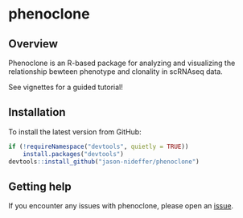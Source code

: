 # phenoclone 

## Overview

Phenoclone is an R-based package for analyzing and visualizing the relationship bewteen phenotype and clonality in scRNAseq data.

See vignettes for a guided tutorial!

## Installation

To install the latest version from GitHub:

``` r
if (!requireNamespace("devtools", quietly = TRUE))
    install.packages("devtools")
devtools::install_github("jason-nideffer/phenoclone")
```

## Getting help

If you encounter any issues with phenoclone, please open an
[issue](https://github.com/jason-nideffer/phenoclone/issues).

